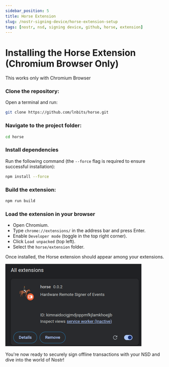 ```yaml
---
sidebar_position: 5
title: Horse Extension
slug: /nostr-signing-device/horse-extension-setup
tags: [nostr, nsd, signing device, github, horse, extension]
---
```


# Installing the Horse Extension (Chromium Browser Only)

This works only with Chromium Browser

### Clone the repository:

Open a terminal and run:

```bash
git clone https://github.com/lnbits/horse.git
```

### Navigate to the project folder:

```bash
cd horse
```

### Install dependencies

Run the following command (the `--force` flag is required to ensure successful installation):

```bash
npm install --force
```

### Build the extension:

```bash
npm run build
```

### Load the extension in your browser

- Open Chromium.
- Type `chrome://extensions/` in the address bar and press Enter.
- Enable `Developer mode` (toggle in the top right corner).
- Click L`oad unpacked` (top left).
- Select the `horse/extension` folder.

Once installed, the Horse extension should appear among your extensions.

![](/img/nsd/horse.png)

You're now ready to securely sign offline transactions with your NSD and dive into the world of Nostr!